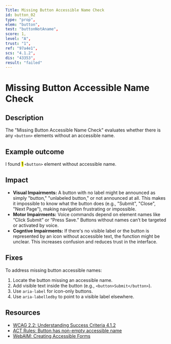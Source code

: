 ```yaml
---
Title: Missing Button Accessible Name Check
id: button_02
type: "prop",
elem: "button",
test: "buttonNotAname",
score: 1,
level: "A",
trust: "1",
ref: "97a4e1",
scs: "4.1.2",
dis: "43353",
result: "failed"
---
```


# Missing Button Accessible Name Check

## Description

The "Missing Button Accessible Name Check" evaluates whether there is any <code>&lt;button&gt;</code> elements without an accessible name.

## Example outcome

I found <mark>1</mark> <code>&lt;button&gt;</code> element without accessible name.

## Impact

- **Visual Impairments:** A button with no label might be announced as simply "button," "unlabeled button," or not announced at all. This makes it impossible to know what the button does (e.g., "Submit", "Close", "Next Page"), making navigation frustrating or impossible.
- **Motor Impairments:** Voice commands depend on element names like “Click Submit” or “Press Save.” Buttons without names can’t be targeted or activated by voice.
- **Cogntive Impairments:** If there's no visible label or the button is represented by an icon without accessible text, the function might be unclear. This increases confusion and reduces trust in the interface.

## Fixes

To address missing button accessible names:

1. Locate the button missing an accessible name.
2. Add visible text inside the button (e.g., <code>&lt;button&gt;Submit&lt;/button&gt;</code>).
3. Use <code>aria-label</code> for icon-only buttons.
4. Use <code>aria-labelledby</code> to point to a visible label elsewhere.

## Resources

- [WCAG 2.2: Understanding Success Criteria 4.1.2](https://www.w3.org/WAI/WCAG22/Understanding/name-role-value)
- [ACT Rules: Button has non-empty accessible name](https://www.w3.org/WAI/standards-guidelines/act/rules/97a4e1/)
- [WebAIM: Creating Accessible Forms](https://webaim.org/techniques/forms/)
